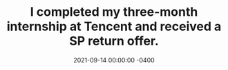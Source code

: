 ---
title: "I completed my three-month internship at Tencent and received a SP return offer."
date: 2021-09-14 00:00:00 -0400
---
